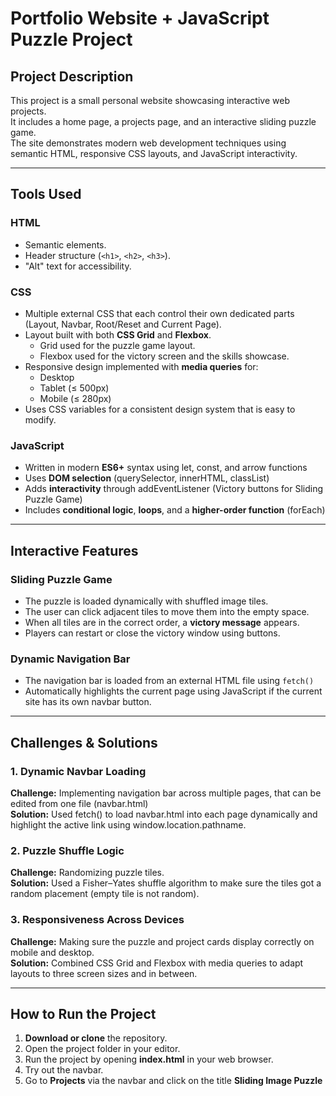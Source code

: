 # Portfolio Website + JavaScript Puzzle Project

## Project Description
This project is a small personal website showcasing interactive web projects.  
It includes a home page, a projects page, and an interactive sliding puzzle game.  
The site demonstrates modern web development techniques using semantic HTML, responsive CSS layouts, and JavaScript interactivity.

---

## Tools Used

### **HTML**
- Semantic elements.
- Header structure (`<h1>`, `<h2>`, `<h3>`).
- "Alt" text for accessibility.

### **CSS**
- Multiple external CSS that each control their own dedicated parts (Layout, Navbar, Root/Reset and Current Page).
- Layout built with both **CSS Grid** and **Flexbox**.
  - Grid used for the puzzle game layout.
  - Flexbox used for the victory screen and the skills showcase.
- Responsive design implemented with **media queries** for:
  - Desktop
  - Tablet (≤ 500px)
  - Mobile (≤ 280px)
- Uses CSS variables for a consistent design system that is easy to modify.

### **JavaScript**
- Written in modern **ES6+** syntax using let, const, and arrow functions
- Uses **DOM selection** (querySelector, innerHTML, classList)
- Adds **interactivity** through addEventListener (Victory buttons for Sliding Puzzle Game)
- Includes **conditional logic**, **loops**, and a **higher-order function** (forEach)

---

## Interactive Features

### **Sliding Puzzle Game**
- The puzzle is loaded dynamically with shuffled image tiles.
- The user can click adjacent tiles to move them into the empty space.
- When all tiles are in the correct order, a **victory message** appears.
- Players can restart or close the victory window using buttons.

### **Dynamic Navigation Bar**
- The navigation bar is loaded from an external HTML file using `fetch()`
- Automatically highlights the current page using JavaScript if the current site has its own navbar button.

---

## Challenges & Solutions

### **1. Dynamic Navbar Loading**
**Challenge:** Implementing navigation bar across multiple pages, that can be edited from one file (navbar.html)  
**Solution:** Used fetch() to load navbar.html into each page dynamically and highlight the active link using window.location.pathname.

### **2. Puzzle Shuffle Logic**
**Challenge:** Randomizing puzzle tiles.  
**Solution:** Used a Fisher–Yates shuffle algorithm to make sure the tiles got a random placement (empty tile is not random).

### **3. Responsiveness Across Devices**
**Challenge:** Making sure the puzzle and project cards display correctly on mobile and desktop.  
**Solution:** Combined CSS Grid and Flexbox with media queries to adapt layouts to three screen sizes and in between.

---

## How to Run the Project

1. **Download or clone** the repository.
2. Open the project folder in your editor.
3. Run the project by opening **index.html** in your web browser.
4. Try out the navbar.
5. Go to **Projects** via the navbar and click on the title **Sliding Image Puzzle**
